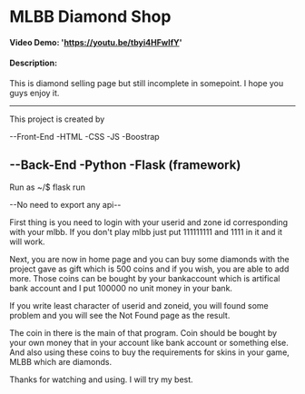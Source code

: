 # MLBB Diamond Shop
#### Video Demo:  'https://youtu.be/tbyi4HFwIfY'
#### Description:
This is diamond selling page but still incomplete in somepoint. I hope you guys enjoy it.

---------------------------------
This project is created by

--Front-End
-HTML
-CSS
-JS
-Boostrap

--Back-End
-Python
-Flask (framework)
---------------------------------
Run as ~/$ flask run

--No need to export any api--

First thing is you need to login with your userid and zone id corresponding with your mlbb. If you don't play mlbb just put 111111111 and 1111 in it and it will
work.

Next, you are now in home page and you can buy some diamonds with the project gave as gift which is 500 coins and if you wish, you are able to add more.
Those coins can be bought by your bankaccount which is artifical bank account and I put 100000 no unit money in your bank.

If you write least character of userid and zoneid, you will found some problem and you will see the Not Found page as the result.

The coin in there is the main of that program.
Coin should be bought by your own money that in your account like bank account or something else. And also using these coins to buy the requirements for skins
in your game, MLBB which are diamonds.

Thanks for watching and using. I will try my best.


